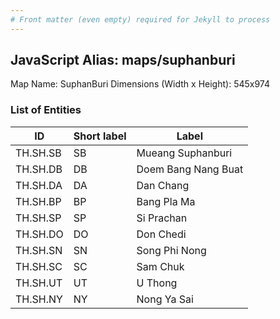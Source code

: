 ```yaml
---
# Front matter (even empty) required for Jekyll to process
---
```


## JavaScript Alias: maps/suphanburi

Map Name: SuphanBuri
Dimensions (Width x Height): 545x974

### List of Entities

| ID       | Short label | Label               |
| -------- | ----------- | ------------------- |
| TH.SH.SB | SB          | Mueang Suphanburi   |
| TH.SH.DB | DB          | Doem Bang Nang Buat |
| TH.SH.DA | DA          | Dan Chang           |
| TH.SH.BP | BP          | Bang Pla Ma         |
| TH.SH.SP | SP          | Si Prachan          |
| TH.SH.DO | DO          | Don Chedi           |
| TH.SH.SN | SN          | Song Phi Nong       |
| TH.SH.SC | SC          | Sam Chuk            |
| TH.SH.UT | UT          | U Thong             |
| TH.SH.NY | NY          | Nong Ya Sai         |
